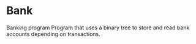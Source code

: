 # Bank
Banking program
Program that uses a binary tree to store and read bank accounts depending on transactions.
